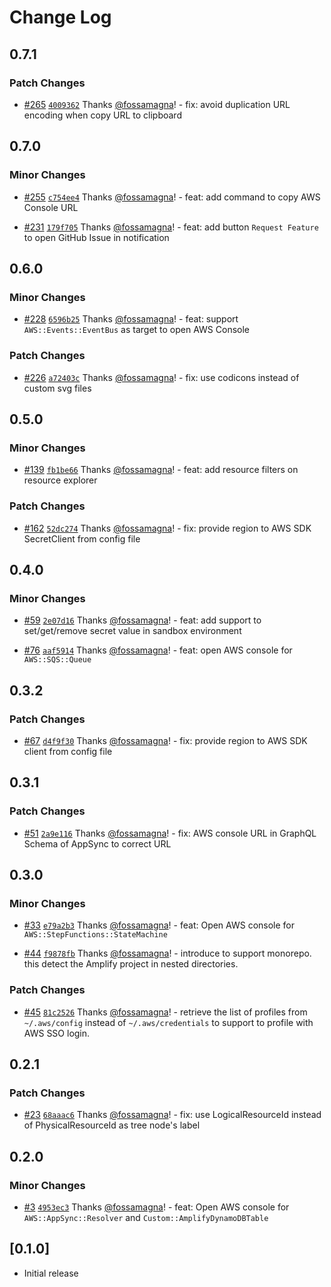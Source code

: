 # Change Log

## 0.7.1

### Patch Changes

- [#265](https://github.com/fossamagna/amplify-backend-vscode/pull/265) [`4009362`](https://github.com/fossamagna/amplify-backend-vscode/commit/40093625c3f68bc95afa7e643506c6985d059632) Thanks [@fossamagna](https://github.com/fossamagna)! - fix: avoid duplication URL encoding when copy URL to clipboard

## 0.7.0

### Minor Changes

- [#255](https://github.com/fossamagna/amplify-backend-vscode/pull/255) [`c754ee4`](https://github.com/fossamagna/amplify-backend-vscode/commit/c754ee4b329283bf417ca106d18cf77eda3e2cc6) Thanks [@fossamagna](https://github.com/fossamagna)! - feat: add command to copy AWS Console URL

- [#231](https://github.com/fossamagna/amplify-backend-vscode/pull/231) [`179f705`](https://github.com/fossamagna/amplify-backend-vscode/commit/179f705667d12780109915a91e9b6c2113fe3f29) Thanks [@fossamagna](https://github.com/fossamagna)! - feat: add button `Request Feature` to open GitHub Issue in notification

## 0.6.0

### Minor Changes

- [#228](https://github.com/fossamagna/amplify-backend-vscode/pull/228) [`6596b25`](https://github.com/fossamagna/amplify-backend-vscode/commit/6596b256084395ee221a868d4654b0279c7a431f) Thanks [@fossamagna](https://github.com/fossamagna)! - feat: support `AWS::Events::EventBus` as target to open AWS Console

### Patch Changes

- [#226](https://github.com/fossamagna/amplify-backend-vscode/pull/226) [`a72403c`](https://github.com/fossamagna/amplify-backend-vscode/commit/a72403ce16a5233c00c8467f50ae425fc1c631b5) Thanks [@fossamagna](https://github.com/fossamagna)! - fix: use codicons instead of custom svg files

## 0.5.0

### Minor Changes

- [#139](https://github.com/fossamagna/amplify-backend-vscode/pull/139) [`fb1be66`](https://github.com/fossamagna/amplify-backend-vscode/commit/fb1be66ec5cd900bd0374f97aee939ba2f2d896b) Thanks [@fossamagna](https://github.com/fossamagna)! - feat: add resource filters on resource explorer

### Patch Changes

- [#162](https://github.com/fossamagna/amplify-backend-vscode/pull/162) [`52dc274`](https://github.com/fossamagna/amplify-backend-vscode/commit/52dc27413d42a248b3fd1187cfd5850841f97584) Thanks [@fossamagna](https://github.com/fossamagna)! - fix: provide region to AWS SDK SecretClient from config file

## 0.4.0

### Minor Changes

- [#59](https://github.com/fossamagna/amplify-backend-vscode/pull/59) [`2e07d16`](https://github.com/fossamagna/amplify-backend-vscode/commit/2e07d16abdc4494fd4e02c5cb8fb5f6524dcc413) Thanks [@fossamagna](https://github.com/fossamagna)! - feat: add support to set/get/remove secret value in sandbox environment

- [#76](https://github.com/fossamagna/amplify-backend-vscode/pull/76) [`aaf5914`](https://github.com/fossamagna/amplify-backend-vscode/commit/aaf5914115400b6cda62580d2df21b4cce102f7e) Thanks [@fossamagna](https://github.com/fossamagna)! - feat: open AWS console for `AWS::SQS::Queue`

## 0.3.2

### Patch Changes

- [#67](https://github.com/fossamagna/amplify-backend-vscode/pull/67) [`d4f9f30`](https://github.com/fossamagna/amplify-backend-vscode/commit/d4f9f30b7f98b23bda43262026ecaf351a8294e8) Thanks [@fossamagna](https://github.com/fossamagna)! - fix: provide region to AWS SDK client from config file

## 0.3.1

### Patch Changes

- [#51](https://github.com/fossamagna/amplify-backend-vscode/pull/51) [`2a9e116`](https://github.com/fossamagna/amplify-backend-vscode/commit/2a9e116f2791b17f6f597cac2f98c3a59b5adfb1) Thanks [@fossamagna](https://github.com/fossamagna)! - fix: AWS console URL in GraphQL Schema of AppSync to correct URL

## 0.3.0

### Minor Changes

- [#33](https://github.com/fossamagna/amplify-backend-vscode/pull/33) [`e79a2b3`](https://github.com/fossamagna/amplify-backend-vscode/commit/e79a2b36e1b2e2127861ca71fa92b1fee4e41be7) Thanks [@fossamagna](https://github.com/fossamagna)! - feat: Open AWS console for `AWS::StepFunctions::StateMachine`

- [#44](https://github.com/fossamagna/amplify-backend-vscode/pull/44) [`f9878fb`](https://github.com/fossamagna/amplify-backend-vscode/commit/f9878fb32f1dfa31c0053b8a992ab4dcdd5bd5a6) Thanks [@fossamagna](https://github.com/fossamagna)! - introduce to support monorepo.
  this detect the Amplify project in nested directories.

### Patch Changes

- [#45](https://github.com/fossamagna/amplify-backend-vscode/pull/45) [`81c2526`](https://github.com/fossamagna/amplify-backend-vscode/commit/81c2526def4d1099efc952db082e6c0058423595) Thanks [@fossamagna](https://github.com/fossamagna)! - retrieve the list of profiles from `~/.aws/config` instead of `~/.aws/credentials` to support to profile with AWS SSO login.

## 0.2.1

### Patch Changes

- [#23](https://github.com/fossamagna/amplify-backend-vscode/pull/23) [`68aaac6`](https://github.com/fossamagna/amplify-backend-vscode/commit/68aaac6bad9462266526d75a7f0bb0cf256df9b7) Thanks [@fossamagna](https://github.com/fossamagna)! - fix: use LogicalResourceId instead of PhysicalResourceId as tree node's label

## 0.2.0

### Minor Changes

- [#3](https://github.com/fossamagna/amplify-backend-vscode/pull/3) [`4953ec3`](https://github.com/fossamagna/amplify-backend-vscode/commit/4953ec32beb01f2cb32c790a54a966f990a3971c) Thanks [@fossamagna](https://github.com/fossamagna)! - feat: Open AWS console for `AWS::AppSync::Resolver` and `Custom::AmplifyDynamoDBTable`

## [0.1.0]

- Initial release
